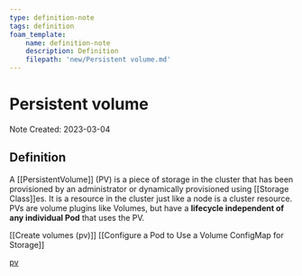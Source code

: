 ```yaml
---
type: definition-note
tags: definition
foam_template:
    name: definition-note
    description: Definition
    filepath: 'new/Persistent volume.md'
---
```

# Persistent volume
Note Created: 2023-03-04

## Definition

A [[PersistentVolume]] (PV) is a piece of storage in the cluster that has been provisioned by an administrator or dynamically provisioned using [[Storage Class]]es. It is a resource in the cluster just like a node is a cluster resource. PVs are volume plugins like Volumes, but have a __lifecycle independent of any individual Pod__ that uses the PV.

[[Create volumes (pv)]]
[[Configure a Pod to Use a Volume ConfigMap for Storage]]

[pv](https://kubernetes.io/docs/concepts/storage/persistent-volumes/#persistent-volumes)